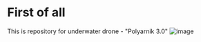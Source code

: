 # First of all
This is repository for underwater drone - "Polyarnik 3.0"
![image](https://github.com/DjAndrik/Underwater-Drone/blob/master/images/circuit%20diagram.PNG)
